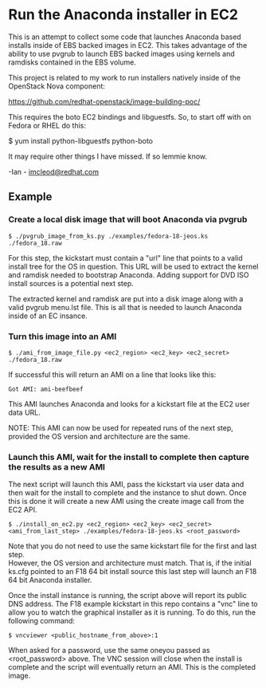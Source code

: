 Run the Anaconda installer in EC2
=================================

This is an attempt to collect some code that launches Anaconda based installs inside of EBS backed
images in EC2.  This takes advantage of the ability to use pvgrub to launch EBS backed images using
kernels and ramdisks contained in the EBS volume.

This project is related to my work to run installers natively inside of the OpenStack Nova component:

https://github.com/redhat-openstack/image-building-poc/

This requires the boto EC2 bindings and libguestfs.  So, to start off with on Fedora or RHEL do this:

$ yum install python-libguestfs python-boto

It may require other things I have missed.  If so lemmie know.  

-Ian - imcleod@redhat.com


## Example

### Create a local disk image that will boot Anaconda via pvgrub

    $ ./pvgrub_image_from_ks.py ./examples/fedora-18-jeos.ks ./fedora_18.raw

For this step, the kickstart must contain a "url" line that points to a valid install
tree for the OS in question.  This URL will be used to extract the kernel and ramdisk
needed to bootstrap Anaconda.  Adding support for DVD ISO install sources is a potential
next step.

The extracted kernel and ramdisk are put into a disk image along with a valid pvgrub
menu.lst file.  This is all that is needed to launch Anaconda inside of an EC insance.


### Turn this image into an AMI

    $ ./ami_from_image_file.py <ec2_region> <ec2_key> <ec2_secret> ./fedora_18.raw

If successful this will return an AMI on a line that looks like this:

    Got AMI: ami-beefbeef

This AMI launches Anaconda and looks for a kickstart file at the EC2 user data URL.

NOTE: This AMI can now be used for repeated runs of the next step, provided the OS version
and architecture are the same.

### Launch this AMI, wait for the install to complete then capture the results as a new AMI

The next script will launch this AMI, pass the kickstart via user data and then wait
for the install to complete and the instance to shut down.  Once this is done it will
create a new AMI using the create image call from the EC2 API.

    $ ./install_on_ec2.py <ec2_region> <ec2_key> <ec2_secret> <ami_from_last_step> ./examples/fedora-18-jeos.ks <root_password>

Note that you do not need to use the same kickstart file for the first and last step.  
However, the OS version and architecture must match.  That is, if the initial ks.cfg
pointed to an F18 64 bit install source this last step will launch an F18 64 bit Anaconda
installer.

Once the install instance is running, the script above will report its public
DNS address.  The F18 example kickstart in this repo contains a "vnc" line to allow
you to watch the graphical installer as it is running.  To do this, run the following
command:

    $ vncviewer <public_hostname_from_above>:1

When asked for a password, use the same oneyou passed as <root_password> above.
The VNC session will close when the install is complete and the script will eventually
return an AMI.  This is the completed image.

